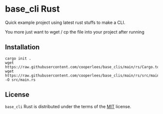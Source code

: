 # base_cli Rust

Quick example project using latest rust stuffs to make a CLI.

You more just want to wget / cp the file into your project after running 

## Installation

```console
cargo init .
wget https://raw.githubusercontent.com/cooperlees/base_clis/main/rs/Cargo.toml
wget https://raw.githubusercontent.com/cooperlees/base_clis/main/rs/src/main.rs -O src/main.rs
```

## License

`base_cli` Rust is distributed under the terms of the [MIT](https://spdx.org/licenses/MIT.html) license.
